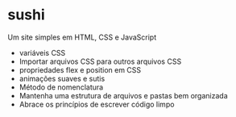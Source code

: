 # sushi

Um site simples em HTML, CSS e JavaScript

- variáveis CSS
- Importar arquivos CSS para outros arquivos CSS
- propriedades flex e position em CSS
- animações suaves e sutis
- Método de nomenclatura
- Mantenha uma estrutura de arquivos e pastas bem organizada
- Abrace os princípios de escrever código limpo
